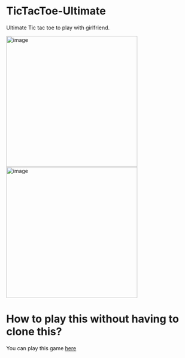 # TicTacToe-Ultimate
Ultimate Tic tac toe to play with girlfriend.

<img width="350" alt="image" src="https://user-images.githubusercontent.com/3007012/113472062-648e1c80-9458-11eb-8f83-bda328d91a7c.png"> <img width="350" alt="image" src="https://user-images.githubusercontent.com/3007012/113472001-05c8a300-9458-11eb-971e-2fe769ee010d.png">


# How to play this without having to clone this?
You can play this game [here](http://nunogoncalves.github.io/TicTacToeUltimate/ultimate_tic_tac_toe.html)
